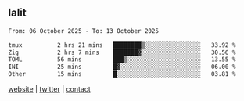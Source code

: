## lalit

<!--START_SECTION:waka-->

```txt
From: 06 October 2025 - To: 13 October 2025

tmux          2 hrs 21 mins   ████████▒░░░░░░░░░░░░░░░░   33.92 %
Zig           2 hrs 7 mins    ███████▓░░░░░░░░░░░░░░░░░   30.56 %
TOML          56 mins         ███▒░░░░░░░░░░░░░░░░░░░░░   13.55 %
INI           25 mins         █▓░░░░░░░░░░░░░░░░░░░░░░░   06.00 %
Other         15 mins         █░░░░░░░░░░░░░░░░░░░░░░░░   03.81 %
```

<!--END_SECTION:waka-->

[website](https://lalit.sh) | [twitter](https://x.com/@lalitcodes) | [contact](https://lalit.sh/contact)
